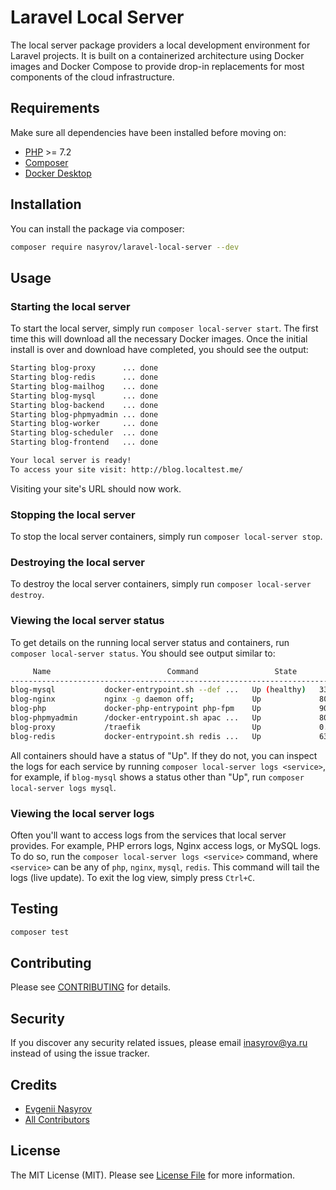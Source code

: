 # Laravel Local Server

The local server package providers a local development environment for Laravel projects. It is built on a containerized architecture using Docker images and Docker Compose to provide drop-in replacements for most components of the cloud infrastructure.

## Requirements

Make sure all dependencies have been installed before moving on:

* [PHP](http://php.net/manual/en/install.php) >= 7.2
* [Composer](https://getcomposer.org/download/)
* [Docker Desktop](https://www.docker.com/products/docker-desktop)

## Installation

You can install the package via composer:

```bash
composer require nasyrov/laravel-local-server --dev
```

## Usage

### Starting the local server

To start the local server, simply run `composer local-server start`. The first time this will download all the necessary Docker images. Once the initial install is over and download have completed, you should see the output:

``` sh
Starting blog-proxy      ... done
Starting blog-redis      ... done
Starting blog-mailhog    ... done
Starting blog-mysql      ... done
Starting blog-backend    ... done
Starting blog-phpmyadmin ... done
Starting blog-worker     ... done
Starting blog-scheduler  ... done
Starting blog-frontend   ... done

Your local server is ready!
To access your site visit: http://blog.localtest.me/
```

Visiting your site's URL should now work.

### Stopping the local server

To stop the local server containers, simply run `composer local-server stop`.

### Destroying the local server

To destroy the local server containers, simply run `composer local-server destroy`.

### Viewing the local server status

To get details on the running local server status and containers, run `composer local-server status`. You should see output similar to:

```sh
     Name                          Command                 State                         Ports
------------------------------------------------------------------------------------------------------------------------
blog-mysql           docker-entrypoint.sh --def ...   Up (healthy)   3306/tcp, 33060/tcp
blog-nginx           nginx -g daemon off;             Up             80/tcp
blog-php             docker-php-entrypoint php-fpm    Up             9000/tcp
blog-phpmyadmin      /docker-entrypoint.sh apac ...   Up             80/tcp
blog-proxy           /traefik                         Up             0.0.0.0:80->80/tcp, 0.0.0.0:8080->8080/tcp
blog-redis           docker-entrypoint.sh redis ...   Up             6379/tcp
```

All containers should have a status of "Up". If they do not, you can inspect the logs for each service by running `composer local-server logs <service>`, for example, if `blog-mysql` shows a status other than "Up", run `composer local-server logs mysql`.

### Viewing the local server logs

Often you'll want to access logs from the services that local server provides. For example, PHP errors logs, Nginx access logs, or MySQL logs. To do so, run the `composer local-server logs <service>` command, where `<service>` can be any of `php`, `nginx`, `mysql`, `redis`. This command will tail the logs (live update). To exit the log view, simply press `Ctrl+C`.

## Testing

``` bash
composer test
```

## Contributing

Please see [CONTRIBUTING](CONTRIBUTING.md) for details.

## Security

If you discover any security related issues, please email inasyrov@ya.ru instead of using the issue tracker.

## Credits

- [Evgenii Nasyrov](https://github.com/nasyrov)
- [All Contributors](../../contributors)

## License

The MIT License (MIT). Please see [License File](LICENSE.md) for more information.
